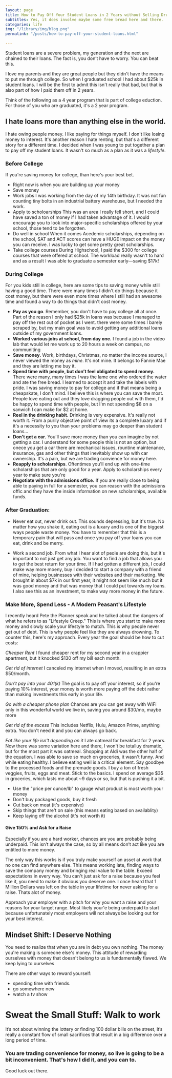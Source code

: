 ```yaml
---
layout: page
title: How to Pay Off Your Student Loans in 2 Years without Selling Drugs
subtitles: Yes, it does involve maybe some free bread here and there.
categories: life
img: "/library/img/blog.png"
permalink: "/posts/how-to-pay-off-your-student-loans.html"

---
```

Student loans are a severe problem, my generation and the next are chained to their loans. The fact is, you don’t have to worry. You can beat this.

I love my parents and they are great people but they didn't have the means to put me through college. So when I graduated school I had about $25k in student loans. I will be the first to admit this isn't really that bad, but that is also part of how I paid them off in 2 years.

Think of the following as a 4 year program that is part of college eduction. For those of you who are graduated, it's a 2 year program.

## I hate loans more than anything else in the world.

I hate owing people money. I like paying for things myself. I don't like losing money to interest. It's another reason I hate renting, but that's a different story for a different time. I decided when I was young to put together a plan to pay off my student loans. It wasn't so much as a plan as it was a _lifestyle_.

### Before College

If you're saving money for college, than here's your best bet.

* Right now is when you are building up your money
* Save money
* Work jobs
  I was working from the day of my 14th birthday. It was not fun counting tiny bolts in an industrial battery warehouse, but I needed the work.
* Apply to scholoarships
  This was an area I really fell short, and I could have saved a ton of money if I had taken advantage of it. I would encourage you to look into major-specific scholarships offered by your school, those tend to be forgotten.
* Do well in school
  When it comes Acedemic scholarships, depending on the school, SAT and ACT scores can have a HUGE impact on the money you can receive. I was lucky to get some pretty great scholarships.
* Take college courses
  During Highschool, I paid the $300 for college courses that were offered at school. The workload really wasn't to hard and as a result I was able to graduate a semester early—saving $17k!

### During College

For you kids still in college, here are some tips to saving money while still having a good time. There were many times I didn't do things because it cost money, but there were even more times where I still had an awesome time and found a way to do things that didn't cost money.

* **Pay as you go**. Remember, you don't have to pay college all at once. Part of the reason I only had $25k in loans was becuase I managed to pay off the rest out of pocket as I went. there were some times I barely scraped by, but my main goal was to avoid getting any additional loans outside of my government loans.
* **Worked various jobs at school, from day one.** I found a job in the video lab that would let me work up to 20 hours a week on campus, no communiting
* **Save money.** Work, birthdays, Christmas, no matter the income source, I never viewed the money as _mine_. It's not mine. It belongs to Fannie Mae and they are letting me buy it.
* **Spend time with people, but don’t feel obligated to spend money.**
  There were many, many times I was the lame one who ordered the water and ate the free bread. I learned to accept it and take the labels with pride. I was saving money to pay for college and if that means being a cheapskate, I don't mind. I believe this is where you can save the most. People love eating out and they love dragging people out with them, I'd be happy to spend time with people, but I'm not spending $8 on a sanwich I can make for $2 at home.
* **Reel in the drinking habit.** Drinking is very expensive. It's really not worth it. From a purily objective point of view its a complete luxary and if it's a necessity to you than your problems may go deeper than student loans...
* **Don't get a car.** You'll save more money than you can imagine by not getting a car. I understand for some people this is not an option, but onece you get a car there are mechanical issues, rountine maintenance, insurance, gas and other things that inevitably show up with car ownership. It's a pain, but we are trading convience for money here.
* **Reapply to scholarships**. Oftentimes you'll end up with one-time scholarships that are only good for a year. Apply to scholarships every year to make sure you're
* **Negotiate with the admissions office.** If you are really close to being able to paying in full for a semester, you can reason with the admissions offic and they have the inside information on new scholarships, available funds.

### After Graduation:

- Never eat out, never drink out. This sounds depressing, but it's true. No matter how you shake it, eating out is a luxary and is one of the biggest ways people waste money. You have to remember that this is a temporary pain that will pass and once you pay off your loans you can eat, drink and be merry.

- Work a second job. From what I hear alot of peole are doing this, but it's important to not just get any job. You want to find a job that allows you to get the best return for your time. If I had gotten a different job, I could make way more moeny, buy I decided to start a company with a friend of mine, helping businesses with their websites and their marketing. We brought in about $7k in our first year, it might not seem like much but it was good money and that was money that I could put towards my loans. I also see this as an investment, to make way more money in the future.

### Make More, Spend Less - A Modern Peasant's Lifestyle

I recently heard Pete the Planner speak and he talked about the dangers of what he refers to as "Lifestyle Creep." This is where you start to make more money and slowly scale your lifestyle to match. This is why people never get out of debt. This is why people feel like they are always drowning. To counter this, here's my approach. Every year the goal should be how to cut costs:

_Cheaper Rent_
I found cheaper rent for my second year in a crappier apartment, but it knocked $130 off my bill each month.

_Get rid of internet_
I canceled my internet when I moved, resulting in an extra $50/month.

_Don't pay into your 401(k)_
The goal is to pay off your interest, so if you're paying 10% interest, your money is worth more paying off the debt rather than making investments this early in your life.

_Go with a cheaper phone plan_
Chances are you can get away with WiFi only in this wonderful world we live in, saving you around $30/mo, maybe more

_Get rid of the excess_
This includes Netflix, Hulu, Amazon Prime, anything extra. You don't need it and you can always go back.

_Eat like your life isn't depending on it_
I ate oatmeal for breakfast for 2 years. Now there was some variation here and there, I won't be totalluy dramatic, but for the most part it was oatmeal. Shopping at Aldi was the other half of the equation. I was able to save so much on groceries, it wasn't funny. And while eating healthy. I believe eating well is a critical element. Say goodbye to the processed foods and the premade goods. I buy a ton of fresh veggies, fruits, eggs and meat. Stick to the basics. I spend on average $35 in groceries, which lasts me about \~9 days or so, but that is pushing it a bit.

* Use the "price per ounce/lb" to gauge what product is most worth your money
* Don't buy packaged goods, buy it fresh
* Cut back on meat (it's expensive)
* Skip things that are't on sale (this means eating based on availablity)
* Keep laying off the alcohol (it's not worth it)

#### Give 150% and Ask for a Raise

Especially if you are a hard worker, chances are you are probably being underpaid. This isn’t always the case, so by all means don’t act like you are entitled to more money.

The only way this works is if you truly make yourself an asset at work that no one can find anywhere else. This means working late, finding ways to save the company money and bringing real value to the table. Exceed expectations in every way. You can't just ask for a raise because you feel like it, you need to make it obvious you deserve one. I once heard that 1 Million Dollars was left on the table in your lifetime for never asking for a raise. Thats alot of money.

Approach your employer with a pitch for why you want a raise and your reasons for your target range. Most likely your'e being underpaid to start because unfortunately most employers will not always be looking out for your best interest.

## Mindset Shift: I Deserve Nothing

You need to realize that when you are in debt you own nothing. The money you're making is someone else's money. This attitude of rewarding ourselves with money that doesn't belong to us is fundamentally flawed. We keep lying to ourselves

There are other ways to reward yourself:

* spending time with friends.
* go somewhere new
* watch a tv show

# Sweat the Small Stuff: Walk to work

It’s not about winning the lottery or finding 100 dollar bills on the street, it’s really a constant flow of small sacrifices that result in a big difference over a long period of time.

### You are trading convenience for money, so live is going to be a bit inconvenient. That's how I did it, and you can to.

Good luck out there.